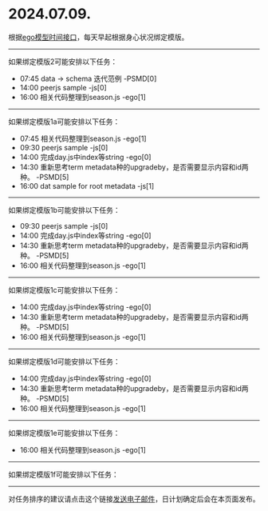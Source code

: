 # 2024.07.09.

根据[ego模型时间接口](https://gitee.com/hyg/blog/blob/master/timeflow.md)，每天早起根据身心状况绑定模版。

---
如果绑定模版2可能安排以下任务：

- 07:45	data -> schema 迭代范例 -PSMD[0]
- 14:00	peerjs sample -js[0]
- 16:00	相关代码整理到season.js -ego[1]

---
如果绑定模版1a可能安排以下任务：

- 07:45	相关代码整理到season.js -ego[1]
- 09:30	peerjs sample -js[0]
- 14:00	完成day.js中index等string -ego[0]
- 14:30	重新思考term metadata种的upgradeby，是否需要显示内容和id两种。 -PSMD[5]
- 16:00	dat sample for root metadata -js[1]

---
如果绑定模版1b可能安排以下任务：

- 09:30	peerjs sample -js[0]
- 14:00	完成day.js中index等string -ego[0]
- 14:30	重新思考term metadata种的upgradeby，是否需要显示内容和id两种。 -PSMD[5]
- 16:00	相关代码整理到season.js -ego[1]

---
如果绑定模版1c可能安排以下任务：

- 14:00	完成day.js中index等string -ego[0]
- 14:30	重新思考term metadata种的upgradeby，是否需要显示内容和id两种。 -PSMD[5]
- 16:00	相关代码整理到season.js -ego[1]

---
如果绑定模版1d可能安排以下任务：

- 14:00	完成day.js中index等string -ego[0]
- 14:30	重新思考term metadata种的upgradeby，是否需要显示内容和id两种。 -PSMD[5]
- 16:00	相关代码整理到season.js -ego[1]

---
如果绑定模版1e可能安排以下任务：

- 16:00	相关代码整理到season.js -ego[1]

---
如果绑定模版1f可能安排以下任务：


---
对任务排序的建议请点击这个链接<a href="mailto:huangyg@mars22.com?subject=关于2024.07.09.任务排序的建议&body=date: 20240709%0D%0Afile: ../../blog/release/time/d.20240709.md%0D%0A---请勿修改邮件主题及以上内容---%0D%0A">发送电子邮件</a>，日计划确定后会在本页面发布。